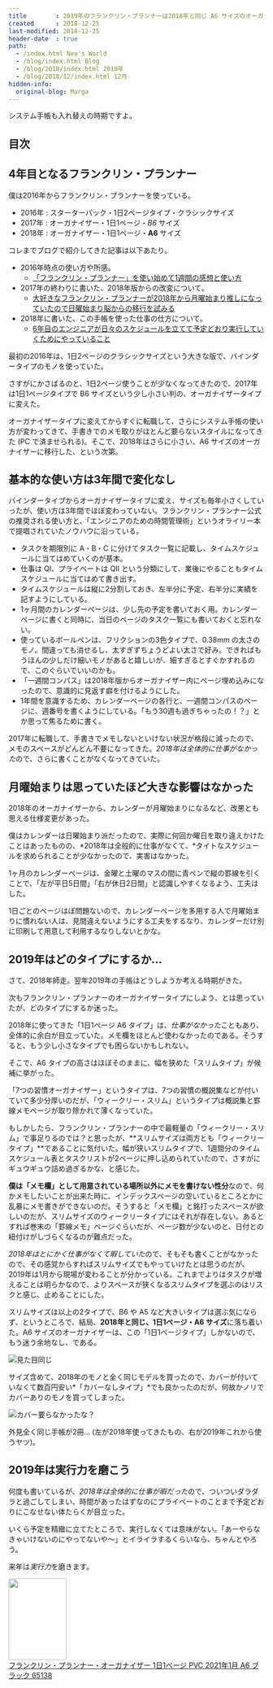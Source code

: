 ```yaml
---
title        : 2019年のフランクリン・プランナーは2018年と同じ A6 サイズのオーガナイザーにした
created      : 2018-12-25
last-modified: 2018-12-25
header-date  : true
path:
  - /index.html Neo's World
  - /blog/index.html Blog
  - /blog/2018/index.html 2018年
  - /blog/2018/12/index.html 12月
hidden-info:
  original-blog: Murga
---
```


システム手帳も入れ替えの時期ですよ。

## 目次

## 4年目となるフランクリン・プランナー

僕は2016年からフランクリン・プランナーを使っている。

- 2016年 : スターターパック・1日2ページタイプ・クラシックサイズ
- 2017年 : オーガナイザー・1日1ページ・*B6* サイズ
- 2018年 : オーガナイザー・1日1ページ・**A6** サイズ

コレまでブログで紹介してきた記事は以下あたり。

- 2016年時点の使い方や所感。  
  - [「フランクリン・プランナー」を使い始めて1週間の感想と使い方](/blog/2016/01/14-01.html)
- 2017年の終わりに書いた、2018年版からの改変について。  
  - [大好きなフランクリン・プランナーが2018年から月曜始まり推しになっていたので日曜始まり脳からの移行を試みる](/blog/2017/12/29-01.html)
- 2018年に書いた、この手帳を使った仕事の仕方について。  
  - [6年目のエンジニアが日々のスケジュールを立てて予定どおり実行していくためにやっていること](/blog/2018/05/11-01.html)

最初の2016年は、1日2ページのクラシックサイズという大きな版で、バインダータイプのモノを使っていた。

さすがにかさばるのと、1日2ページ使うことが少なくなってきたので、2017年は1日1ページタイプで B6 サイズという少し小さい判の、オーガナイザータイプに変えた。

オーガナイザータイプに変えてからすぐに転職して、さらにシステム手帳の使い方が変わってきて、手書きでのメモ取りがほとんど要らないスタイルになってきた (PC で済ませられる)。そこで、2018年はさらに小さい、A6 サイズのオーガナイザーに移行した、という次第。

## 基本的な使い方は3年間で変化なし

バインダータイプからオーガナイザータイプに変え、サイズも毎年小さくしていったが、使い方は3年間でほぼ変わっていない。フランクリン・プランナー公式の推奨される使い方と、「エンジニアのための時間管理術」というオライリー本で提唱されていたノウハウに沿っている。

- タスクを期限別に A・B・C に分けてタスク一覧に記載し、タイムスケジュールに当てはめていくのが基本。
- 仕事は QI、プライベートは QII という分類にして、業後にやることもタイムスケジュールに当てはめて書き出す。
- タイムスケジュールは縦に2分割しておき、左半分に予定、右半分に実績を記すようにしている。
- 1ヶ月間のカレンダーページは、少し先の予定を書いておく用。カレンダーページに書くと同時に、当日のページのタスク一覧にも書いておくと忘れない。
- 使っているボールペンは、フリクションの3色タイプで、0.38mm の太さのモノ。間違っても消せるし、太すぎずちょうどよい太さで好み。できればもうほんの少しだけ細いモノがあると嬉しいが、細すぎるとすぐかすれるので、このぐらいでいいのかも。
- 「一週間コンパス」は2018年版からオーガナイザー内にページ埋め込みになったので、意識的に見返す癖を付けるようにした。
- 1年間を意識するため、カレンダーページの各行と、一週間コンパスのページに、週番号を書くようにしている。「もう30週も過ぎちゃったの！？」とか思って焦るために書く。

2017年に転職して、手書きでメモしないといけない状況が格段に減ったので、メモのスペースがどんどん不要になってきた。*2018年は全体的に仕事がなかった*ので、さらに書くことがなくなってきていた。

## 月曜始まりは思っていたほど大きな影響はなかった

2018年のオーガナイザーから、カレンダーが月曜始まりになるなど、改悪とも思える仕様変更があった。

僕はカレンダーは日曜始まり派だったので、実際に何回か曜日を取り違えかけたことはあったものの、*2018年は全般的に仕事がなくて、*タイトなスケジュールを求められることが少なかったので、実害はなかった。

1ヶ月のカレンダーページは、金曜と土曜のマスの間に青ペンで縦の罫線を引くことで、「左が平日5日間」「右が休日2日間」と認識しやすくなるよう、工夫はした。

1日ごとのページはぼ問題ないので、カレンダーページを多用する人で月曜始まりに慣れない人は、見間違えないようにする工夫をするなり、カレンダーだけ別に印刷して用意して利用するなりしないとかな。

## 2019年はどのタイプにするか…

さて、2018年師走。翌年2019年の手帳はどうしようか考える時期がきた。

次もフランクリン・プランナーのオーガナイザータイプにしよう、とは思っていたが、どのタイプにするか迷った。

2018年に使ってきた「1日1ページ A6 タイプ」は、*仕事がなかった*こともあり、全体的に余白が目立っていた。メモ欄をほとんど使わなかったのである。そうすると、もう少し小さなタイプでも困らないかもしれない。

そこで、A6 タイプの高さはほぼそのままに、幅を狭めた「スリムタイプ」が候補に挙がった。

「7つの習慣オーガナイザー」というタイプは、7つの習慣の概説集などが付いていて多少分厚いのだが、「ウィークリー・スリム」というタイプは概説集と罫線メモページが取り除かれて薄くなっていた。

もしかしたら、フランクリン・プランナーの中で最軽量の「ウィークリー・スリム」で事足りるのでは？と思ったが、**スリムサイズは両方とも「ウィークリータイプ」**であることに気付いた。幅が狭いスリムタイプで、1週間分のタイムスケジュール表とタスクリストが2ページに押し込められていたので、さすがにギュウギュウ詰め過ぎるかな、と感じた。

**僕は「メモ欄」として用意されている場所以外にメモを書けない性分**なので、何かメモしたいことが出来た時に、インデックスページの空いているところとかに乱暴にメモ書きができないのだ。そうすると「メモ欄」と銘打ったスペースが欲しいのだが、スリムサイズのウィークリータイプにはそれが存在しない。あるとすれば巻末の「罫線メモ」ページぐらいだが、ページ数が少ないのと、日付との紐付けがしづらくなるのが難点だった。

*2018年はとにかく仕事がなくて暇していた*ので、そもそも書くことがなかったので、その感覚からすればスリムサイズでもやっていけたとは思うのだが、2019年は1月から現場が変わることが分かっている。これまでよりはタスクが増えることは明らかなので、よりスペースが狭くなるスリムタイプを選ぶのはリスクと感じ、止めることにした。

スリムサイズは以上の2タイプで、B6 や A5 など大きいタイプは選ぶ気にならず、というところで、結局、**2018年と同じ、1日1ページ・A6 サイズ**に落ち着いた。A6 サイズのオーガナイザーは、この「1日1ページタイプ」しかないので、もう迷う余地なし、である。

![見た目同じ](./25-01-01.jpg)

サイズ含めて、2018年のモノと全く同じモデルを買ったので、カバーが付いていなくて数百円安い*「カバーなしタイプ」*でも良かったのだが、何故かノリでカバーありのモノを買ってしまった。

![カバー要らなかったな？](./25-01-02.jpg)

外見全く同じ手帳が2冊… (左が2018年使ってきたもの、右が2019年これから使うヤツ)。

## 2019年は実行力を磨こう

何度も書いているが、*2018年は全体的に仕事が暇だった*ので、ついついダラダラと過ごしてしまい、時間があったはずなのにプライベートのことまで予定どおりにこなせない体たらくが目立った。

いくら予定を精緻に立てたところで、実行しなくては意味がない。「あーやらなきゃいけないのにやってないや〜」とイライラするくらいなら、ちゃんとやろう。

来年は*実行力*を磨きます。

<div class="ad-amazon">
  <div class="ad-amazon-image">
    <a href="https://www.amazon.co.jp/dp/B08HQ6BSKC?tag=neos21-22&amp;linkCode=osi&amp;th=1&amp;psc=1">
      <img src="https://m.media-amazon.com/images/I/31Pi8kY8GkL._SL160_.jpg" width="114" height="160">
    </a>
  </div>
  <div class="ad-amazon-info">
    <div class="ad-amazon-title">
      <a href="https://www.amazon.co.jp/dp/B08HQ6BSKC?tag=neos21-22&amp;linkCode=osi&amp;th=1&amp;psc=1">フランクリン・プランナー・オーガナイザー 1日1ページ PVC 2021年1月 A6 ブラック 65138</a>
    </div>
  </div>
</div>
